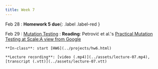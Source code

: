 ```yaml
---
title: Week 7
---
```


Feb 28
 : **Homework 5 due**{: .label .label-red } 

Feb 29
: [Mutation Testing](../assets/lecture-07.pdf)
  : **Reading**: Petrović et al.'s [Practical Mutation Testing at Scale:A view from Google](https://ieeexplore.ieee.org/stamp/stamp.jsp?tp=&arnumber=9524503)
  
    **In-class**: start [HW6](../projects/hw6.html)

    **Lecture recording**: [video (.mp4)](../assets/lecture-07.mp4), [transcript (.vtt)](../assets/lecture-07.vtt)